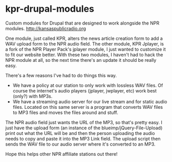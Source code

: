 # kpr-drupal-modules
Custom modules for Drupal that are designed to work alongside the NPR modules.
http://kansaspublicradio.org

One module, just called KPR, alters the news article creation form to add a WAV upload form to the NPR audio field.
The other module, KPR Jplayer, is a fork of the NPR Player Pack's jplayer module, I just wanted to customize it to fit our website better.
With these two modules, I haven't had to hack the NPR module at all, so the next time there's an update it should be really easy.

There's a few reasons I've had to do things this way.
 * We have a policy at our station to only work with lossless WAV files. Of course the internet's audio players (jplayer, jwplayer, etc) work best (only?) with MP3s.
 * We have a streaming audio server for our live stream and for static audio files. Located on this same server is a program that converts WAV files to MP3 files and moves the files around and stuff.

The NPR audio field just wants the URL of the MP3, so that's pretty easy. I just have the upload form (an instance of the blueimp/jQuery-File-Upload) print out what the URL will be and then the person uploading the audio needs to copy and paste it into the MP3 Link field. The upload script then sends the WAV file to our audio server where it's converted to an MP3. 

Hope this helps other NPR affiliate stations out there!
